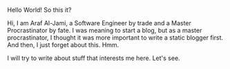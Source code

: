 ﻿---
layout: blog
Title: First Post, Hello World
Date: Tue, 02 Feb 2021
Language: en
Tags: hello-world
---
Hello World! So this it?

Hi, I am Araf Al-Jami, a Software Engineer by trade and a Master Procrastinator by fate.
I was meaning to start a blog, but as a master procrastinator, I thought it was more important to write a static blogger first.
And then, I just forget about this. Hmm.

I will try to write about stuff that interests me here. Let's see.

